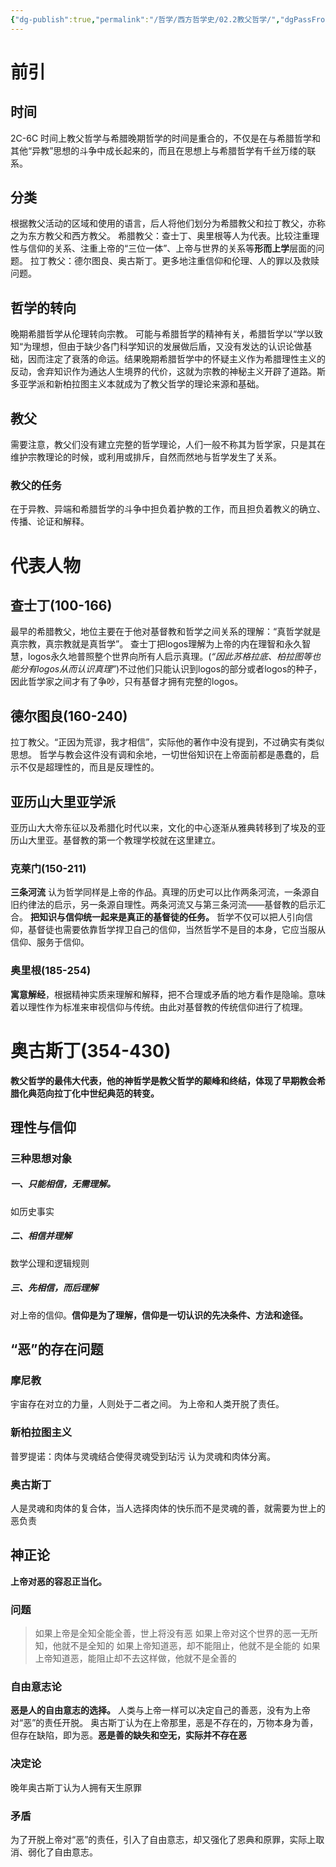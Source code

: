 ```yaml
---
{"dg-publish":true,"permalink":"/哲学/西方哲学史/02.2教父哲学/","dgPassFrontmatter":true}
---
```


# 前引
## 时间
2C-6C
时间上教父哲学与希腊晚期哲学的时间是重合的，不仅是在与希腊哲学和其他“异教”思想的斗争中成长起来的，而且在思想上与希腊哲学有千丝万缕的联系。
## 分类
根据教父活动的区域和使用的语言，后人将他们划分为希腊教父和拉丁教父，亦称之为东方教父和西方教父。
希腊教父：查士丁、奥里根等人为代表。比较注重理性与信仰的关系、注重上帝的“三位一体”、上帝与世界的关系等**形而上学**层面的问题。
拉丁教父：德尔图良、奥古斯丁。更多地注重信仰和伦理、人的罪以及救赎问题。
## 哲学的转向
晚期希腊哲学从伦理转向宗教。
可能与希腊哲学的精神有关，希腊哲学以“学以致知“为理想，但由于缺少各门科学知识的发展做后盾，又没有发达的认识论做基础，因而注定了衰落的命运。结果晚期希腊哲学中的怀疑主义作为希腊理性主义的反动，舍弃知识作为通达人生境界的代价，这就为宗教的神秘主义开辟了道路。斯多亚学派和新柏拉图主义本就成为了教父哲学的理论来源和基础。
## 教父
需要注意，教父们没有建立完整的哲学理论，人们一般不称其为哲学家，只是其在维护宗教理论的时候，或利用或排斥，自然而然地与哲学发生了关系。
### 教父的任务
在于异教、异端和希腊哲学的斗争中担负着护教的工作，而且担负着教义的确立、传播、论证和解释。
# 代表人物
## 查士丁(100-166)
最早的希腊教父，地位主要在于他对基督教和哲学之间关系的理解：“真哲学就是真宗教，真宗教就是真哲学”。
查士丁把logos理解为上帝的内在理智和永久智慧，logos永久地普照整个世界向所有人启示真理。(*“因此苏格拉底、柏拉图等也能分有logos从而认识真理”*)不过他们只能认识到logos的部分或者logos的种子，因此哲学家之间才有了争吵，只有基督才拥有完整的logos。
## 德尔图良(160-240)
拉丁教父。“正因为荒谬，我才相信”，实际他的著作中没有提到，不过确实有类似思想。
哲学与教会这件没有调和余地，一切世俗知识在上帝面前都是愚蠢的，启示不仅是超理性的，而且是反理性的。

## 亚历山大里亚学派
亚历山大大帝东征以及希腊化时代以来，文化的中心逐渐从雅典转移到了埃及的亚历山大里亚。基督教的第一个教理学校就在这里建立。
### 克莱门(150-211)
**三条河流**
认为哲学同样是上帝的作品。真理的历史可以比作两条河流，一条源自旧约律法的启示，另一条源自理性。两条河流又与第三条河流——基督教的启示汇合。
**把知识与信仰统一起来是真正的基督徒的任务。**
哲学不仅可以把人引向信仰，基督徒也需要依靠哲学捍卫自己的信仰，当然哲学不是目的本身，它应当服从信仰、服务于信仰。
### 奥里根(185-254)
**寓意解经**，根据精神实质来理解和解释，把不合理或矛盾的地方看作是隐喻。意味着以理性作为标准来审视信仰与传统。由此对基督教的传统信仰进行了梳理。

# 奥古斯丁(354-430)
**教父哲学的最伟大代表，他的神哲学是教父哲学的颠峰和终结，体现了早期教会希腊化典范向拉丁化中世纪典范的转变。**
## 理性与信仰
### 三种思想对象
##### 一、只能相信，无需理解。
如历史事实
##### 二、相信并理解
数学公理和逻辑规则
##### 三、先相信，而后理解
对上帝的信仰。**信仰是为了理解，信仰是一切认识的先决条件、方法和途径。**
## “恶”的存在问题
### 摩尼教
宇宙存在对立的力量，人则处于二者之间。
为上帝和人类开脱了责任。
### 新柏拉图主义
普罗提诺：肉体与灵魂结合使得灵魂受到玷污
认为灵魂和肉体分离。
### 奥古斯丁
人是灵魂和肉体的复合体，当人选择肉体的快乐而不是灵魂的善，就需要为世上的恶负责
## 神正论
**上帝对恶的容忍正当化。**
### 问题
>如果上帝是全知全能全善，世上将没有恶
>如果上帝对这个世界的恶一无所知，他就不是全知的
>如果上帝知道恶，却不能阻止，他就不是全能的
>如果上帝知道恶，能阻止却不去这样做，他就不是全善的

### 自由意志论
**恶是人的自由意志的选择。**
人类与上帝一样可以决定自己的善恶，没有为上帝对“恶”的责任开脱。
奥古斯丁认为在上帝那里，恶是不存在的，万物本身为善，但存在缺陷，即为恶。**恶是善的缺失和空无，实际并不存在恶**
### 决定论
晚年奥古斯丁认为人拥有天生原罪

### 矛盾
为了开脱上帝对“恶”的责任，引入了自由意志，却又强化了恩典和原罪，实际上取消、弱化了自由意志。





